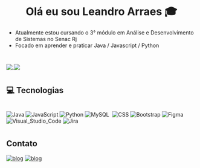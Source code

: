 <div style="text-align: center">
<h1>     Olá eu sou Leandro Arraes 🎓
</div>

-  Atualmente estou cursando o 3° módulo em Análise e Desenvolvimento de Sistemas no Senac Rj
- Focado em aprender e praticar Java / Javascript /  Python

#

  
<a href="https://github-readme-stats.vercel.app/api?username=leandroArraes">
  <img align="center" src="https://github-readme-stats.vercel.app/api?username=leandroArraes&show_icons=true&theme=tokyonight" />
</a>
  
<a href="https://github-readme-stats.vercel.app/api/pin/?username=leandroArraes">
  <img align="center" src="https://github-readme-stats.vercel.app/api/top-langs/?username=leandroArres&langs_count=10&layout=compact&theme=tokyonight" />
</a>

#
  
  
## 💻 Tecnologias 

<div style="display: inline_block"><br>
<img algin="center" alt="Java" src="https://img.shields.io/badge/Java-ED8B00?style=for-the-badge&logo=java&logoColor=white"/>
<img algin="center" alt="JavaScript" src="https://img.shields.io/badge/JavaScript-323330?style=for-the-badge&logo=javascript&logoColor=F7DF1E"/>
<img algin="center" alt="Python" src="https://img.shields.io/badge/Python-3776AB?style=for-the-badge&logo=python&logoColor=white"/>
<img algin="center" alt="MySQL" src="https://img.shields.io/badge/MySQL-005C84?style=for-the-badge&logo=mysql&logoColor=white"/>
<img algin="center" alt="" src="https://img.shields.io/badge/HTML-239120?style=for-the-badge&logo=html5&logoColor=white"/>
<img algin="center" alt="CSS" src="https://img.shields.io/badge/CSS-239120?&style=for-the-badge&logo=css3&logoColor=white"/>
<img algin="center" alt="Bootstrap" src="https://img.shields.io/badge/Bootstrap-563D7C?style=for-the-badge&logo=bootstrap&logoColor=white"/>
<img algin="center" alt="Figma" src="https://img.shields.io/badge/Figma-F24E1E?style=for-the-badge&logo=figma&logoColor=white"/>
<img algin="center" alt="Visual_Studio_Code" src="https://img.shields.io/badge/Visual_Studio_Code-0078D4?style=for-the-badge&logo=visual%20studio%20code&logoColor=white"/>
<img algin="center" alt="Jira" src="https://img.shields.io/badge/Jira-0052CC?style=for-the-badge&logo=Jira&logoColor=white"/>
</div>

#

## Contato
[![blog](https://img.shields.io/badge/LinkedIn-0077B5?style=for-the-badge&logo=linkedin&logoColor=white)](https://www.linkedin.com/in/leandroarraes/)
[![blog](https://img.shields.io/badge/Gmail-D14836?style=for-the-badge&logo=gmail&logoColor=white)](leandro.arraes.182@gmail.com)



